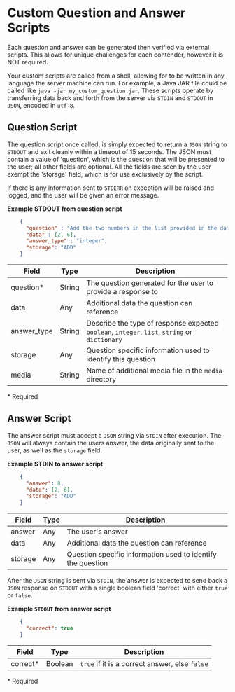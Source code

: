 Custom Question and Answer Scripts
==================================

Each question and answer can be generated then verified via external scripts.
This allows for unique challenges for each contender, however it is NOT required. 

Your custom scripts are called from a shell, allowing for to be written in any language 
the server machine can run. For example, a Java JAR file could be called like `java -jar my_custom_question.jar`. 
These scripts operate by transferring data back and forth from the server via `STDIN` and `STDOUT` in `JSON`, encoded in `utf-8`. 


Question Script
---------------

The question script once called, is simply expected to return a `JSON` string to `STDOUT` and exit cleanly within a timeout of 15 seconds.
The JSON must contain a value of 'question', which is the question that will be presented to the user; all other fields
are optional. All the fields are seen by the user exempt the 'storage' field, which is for use exclusively by the script. 

If there is any information sent to `STDERR` an exception will be raised and logged, and the user will be given an error message. 

**Example STDOUT from question script**

```json
    { 
      "question" : "Add the two numbers in the list provided in the data together",
      "data" : [2, 6],
      "answer_type" : "integer",
      "storage": "ADD"
    }
```

Field         | Type     | Description
------------- | -------- | ----------------
 question\*   | String   | The question generated for the user to provide a response to
 data         | Any      | Additional data the question can reference
 answer_type  | String   | Describe the type of response expected `boolean`, `integer`, `list`, `string` or `dictionary`
 storage      | Any      | Question specific information used to identify this question
 media        | String   | Name of additional media file in the `media` directory
 
 \* Required
 
 
 
Answer Script
-------------
 
The answer script must accept a `JSON` string via `STDIN` after execution.  The `JSON` will always contain the users answer,
the data originally sent to the user, as well as the `storage` field.

**Example STDIN to answer script**

```json
    { 
      "answer": 8,
      "data": [2, 6],
      "storage": "ADD" 
    }
```

Field     | Type     | Description
--------- | -------- | ----------------
 answer   |  Any     | The user's answer
 data     |  Any     | Additional data the question can reference
 storage  |  Any     | Question specific information used to identify the question
 
 
 After the `JSON` string is sent via `STDIN`, the answer is expected to send back a `JSON` response on `STDOUT` with a 
 single boolean field 'correct' with either `true` or `false`.
  
  
**Example `STDOUT` from answer script**

```json
    { 
      "correct": true 
    }
```

Field        | Type      | Description
------------ | --------- | ----------------
 correct\*   |  Boolean  | `true` if it is a correct answer, else `false` 
 
 \* Required
  
 